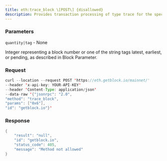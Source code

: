 ```yaml
---
title: eth:trace_block \[POST\] {disallowed}
description: Provides transaction processing of type trace for the specified block.
---
```


### Parameters


`quantity|tag` - None

Integer representing a block number or one of the string tags latest,
earliest, or pending, as described in Block Parameter.

### Request

``` java
curl --location --request POST 'https://eth.getblock.io/mainnet/' 
--header 'x-api-key: YOUR-API-KEY' 
--header 'Content-Type: application/json' 
--data-raw '{"jsonrpc": "2.0",
"method": "trace_block",
"params": ["0x6"],
"id": "getblock.io"}'
```

###  Response

``` java
{
    "result": "null",
    "id": "getblock.io",
    "status_code": 405,
    "message": "Method not allowed"
}
```

